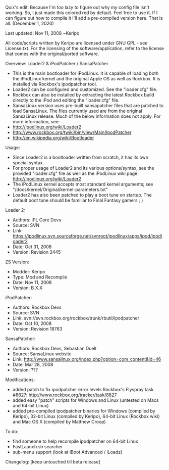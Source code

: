 Quix's edit:
Because I'm too lazy to figure out why my config file isn't working. So, I just made this colored red by default. Feel free to use it. If I can figure out how to compile it I'll add a pre-compiled version here. That is all. (December 1, 2020)


Last updated: Nov 11, 2008
~Keripo

All code/scripts written by Keripo are licensed under
GNU GPL - see License.txt. For the licensing of the
software/application, refer to the license that comes
with the original/ported software.

Overview:
Loader2 & iPodPatcher / SansaPatcher
- This is the main bootloader for iPodLinux. It is capable
  of loading both the iPodLinux kernel and the original
  Apple OS as well as Rockbox. It is installed via Rockbox's
  ipodpatcher tool.
- Loader2 can be configured and customized. See the
  "loader.cfg" file.
- Rockbox can also be installed by extracting the latest
  Rockbox build directly to the iPod and editing the
  "loader.cfg" file.
- SansaLinux version uses pre-built sansapatcher files
  that are patched to load SansaLinux. The files currently
  used are from the original SansaLinux release. Much of
  the below information does not apply.
For more information, see:
- http://ipodlinux.org/wiki/Loader2
- http://www.rockbox.org/twiki/bin/view/Main/IpodPatcher
- http://en.wikipedia.org/wiki/Bootloader

Usage:
- Since Loader2 is a bootloader written from scratch,
  it has its own special syntax.
- For proper usage of Loader2 and its various options/syntax,
  see the provided "loader.cfg" file as well as
  the iPodLinux wiki page: http://ipodlinux.org/wiki/Loader2
- The iPodLinux kernel accepts most standard kernel arguments;
  see "/docs/kernel/Original/kernel-parameters.txt"
- Loader2 has also been patched to play a boot tune on startup.
  The default boot tune should be familiar to Final Fantasy
  gamers ; )


Loader 2:
- Authors: iPL Core Devs
- Source: SVN
- Link:
  https://ipodlinux.svn.sourceforge.net/svnroot/ipodlinux/apps/ipod/ipodloader2
- Date: Oct 31, 2008
- Version: Revision 2445

ZS Version:
- Modder: Keripo
- Type: Mod and Recompile
- Date: Nov 11, 2008
- Version: B X.X

iPodPatcher:
- Authors: Rockbox Devs
- Source: SVN
- Link:
  svn://svn.rockbox.org/rockbox/trunk/rbutil/ipodpatcher
- Date: Oct 10, 2008
- Version: Revision 18763

SansaPatcher:
- Authors: Rockbox Devs, Sebastian Duell
- Source: SansaLinux website
- Link:
  http://www.sansalinux.org/index.php?option=com_content&id=46
- Date: Mar 28, 2008
- Version: ???

Modifications:
- added patch to fix ipodpatcher error levels Rockbox's Flyspray
  task #8827: http://www.rockbox.org/tracker/task/8827
- added easy "patch" scripts for Windows and Linux
  (untested on Macs and 64-bit Linux)
- added pre-compiled ipodpatcher binaries
  for Windows (compiled by Keripo), 32-bit Linux
  (compiled by Keripo), 64-bit Linux (Rockbox wiki) and
  Mac OS X (compiled by Matthew Croop)

To do:
- find someone to help recompile ipodpatcher on 64-bit Linux
- FastLaunch.sh searcher
- sub-menu support (look at iBoot Advanced / iLoadz)

Changelog:
[keep untouched till beta release]
